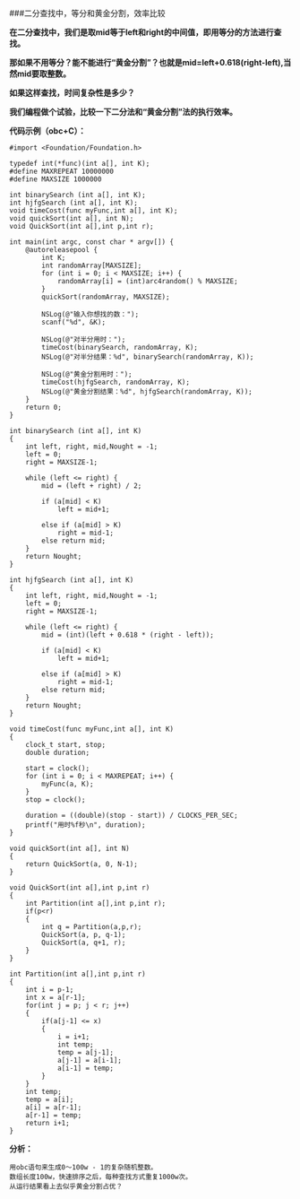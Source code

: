 ###二分查找中，等分和黄金分割，效率比较

**在二分查找中，我们是取mid等于left和right的中间值，即用等分的方法进行查找。**

**那如果不用等分？能不能进行“黄金分割”？也就是mid=left+0.618(right-left),当然mid要取整数。**

**如果这样查找，时间复杂性是多少？**

**我们编程做个试验，比较一下二分法和“黄金分割”法的执行效率。**


**代码示例（obc+C）：**

    #import <Foundation/Foundation.h>
     
    typedef int(*func)(int a[], int K);
    #define MAXREPEAT 10000000
    #define MAXSIZE 1000000
     
    int binarySearch (int a[], int K);
    int hjfgSearch (int a[], int K);
    void timeCost(func myFunc,int a[], int K);
    void quickSort(int a[], int N);
    void QuickSort(int a[],int p,int r);
     
    int main(int argc, const char * argv[]) {
        @autoreleasepool {
            int K;
            int randomArray[MAXSIZE];
            for (int i = 0; i < MAXSIZE; i++) {
                randomArray[i] = (int)arc4random() % MAXSIZE;
            }
            quickSort(randomArray, MAXSIZE);
             
            NSLog(@"输入你想找的数：");
            scanf("%d", &K);
             
            NSLog(@"对半分用时：");
            timeCost(binarySearch, randomArray, K);
            NSLog(@"对半分结果：%d", binarySearch(randomArray, K));
             
            NSLog(@"黄金分割用时：");
            timeCost(hjfgSearch, randomArray, K);
            NSLog(@"黄金分割结果：%d", hjfgSearch(randomArray, K));
        }
        return 0;
    }
     
    int binarySearch (int a[], int K)
    {
        int left, right, mid,Nought = -1;
        left = 0;
        right = MAXSIZE-1;
         
        while (left <= right) {
            mid = (left + right) / 2;
             
            if (a[mid] < K)
                left = mid+1;
             
            else if (a[mid] > K)
                right = mid-1;
            else return mid;
        }
        return Nought;
    }
     
    int hjfgSearch (int a[], int K)
    {
        int left, right, mid,Nought = -1;
        left = 0;
        right = MAXSIZE-1;
         
        while (left <= right) {
            mid = (int)(left + 0.618 * (right - left));
             
            if (a[mid] < K)
                left = mid+1;
             
            else if (a[mid] > K)
                right = mid-1;
            else return mid;
        }
        return Nought;
    }
     
    void timeCost(func myFunc,int a[], int K)
    {
        clock_t start, stop;
        double duration;
         
        start = clock();
        for (int i = 0; i < MAXREPEAT; i++) {
            myFunc(a, K);
        }
        stop = clock();
         
        duration = ((double)(stop - start)) / CLOCKS_PER_SEC;
        printf("用时%f秒\n", duration);
    }
     
    void quickSort(int a[], int N)
    {
        return QuickSort(a, 0, N-1);
    }
     
    void QuickSort(int a[],int p,int r)
    {
        int Partition(int a[],int p,int r);
        if(p<r)
        {
            int q = Partition(a,p,r);
            QuickSort(a, p, q-1);
            QuickSort(a, q+1, r);
        }
    }
     
    int Partition(int a[],int p,int r)
    {
        int i = p-1;
        int x = a[r-1];
        for(int j = p; j < r; j++)
        {
            if(a[j-1] <= x)
            {
                i = i+1;
                int temp;
                temp = a[j-1];
                a[j-1] = a[i-1];
                a[i-1] = temp;
            }
        }
        int temp;
        temp = a[i];
        a[i] = a[r-1];
        a[r-1] = temp;
        return i+1;
    }
    
**分析：**

    用obc语句来生成0～100w - 1的复杂随机整数。
    数组长度100w，快速排序之后，每种查找方式重复1000w次。
    从运行结果看上去似乎黄金分割占优？
